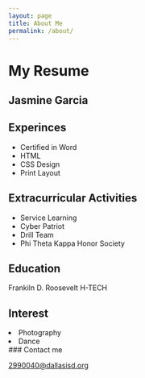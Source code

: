```yaml
---
layout: page
title: About Me
permalink: /about/
---
```


<h1>My Resume</h1>
<h2>Jasmine Garcia</h2>

<h2>Experinces</h2>
<ul>
   <li>Certified in Word</li>
  <li>HTML</li>
   <li>CSS Design</li>
  <li>Print Layout</li>
  
</ul>

<h2>Extracurricular Activities</h2>
<ul>
  <li>Service Learning</li>
  <li>Cyber Patriot</li>
  <li>Drill Team</li>
  <li>Phi Theta Kappa Honor Society</li>
  </ul>

<h2>Education</h2>
<p>Frankiln D. Roosevelt H-TECH</p>

<h2>Interest</h2>
<li>Photography</li>
<li>Dance</li>
### Contact me

[2990040@dallasisd.org](mailto:2990040@dallasisd.org)
